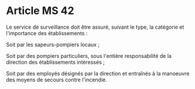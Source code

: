# Article MS 42

Le service de surveillance doit être assuré, suivant le type, la catégorie et l'importance des établissements :

Soit par les sapeurs-pompiers locaux ;

Soit par des pompiers particuliers, sous l'entière responsabilité de la direction des établissements intéressés ;

Soit par des employés désignés par la direction et entraînés à la manoeuvre des moyens de secours contre l'incendie.
